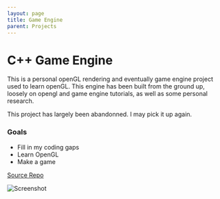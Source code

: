 ```yaml
---
layout: page
title: Game Engine
parent: Projects
---
```


# C++ Game Engine

This is a personal openGL rendering and eventually game engine project used to learn openGL. This engine has been built from the ground up, loosely on opengl and game engine tutorials, as well as some personal research.

This project has largely been abandonned. I may pick it up again.

### Goals
* Fill in my coding gaps
* Learn OpenGL
* Make a game

[Source Repo](https://github.com/WorldWideWebster/GameEngine)

![Screenshot](https://github.com/WorldWideWebster/GameEngine/blob/master/2_20_2020_capture.gif?raw=true)